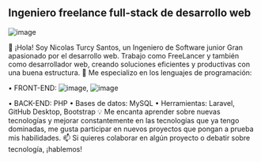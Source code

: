 ## Ingeniero freelance full-stack de desarrollo web
  ![image](https://github.com/user-attachments/assets/ad36f6c2-57f4-44bb-95cc-bdac989ccebd)

👋 ¡Hola! Soy Nicolas Turcy Santos, un Ingeniero de Software junior Gran apasionado por el desarrollo web. Trabajo como FreeLancer y también como desarrollador web, creando soluciones eficientes y productivas con una buena estructura.
🚀 Me especializo en los lenguajes de programación:

•	FRONT-END: ![image](https://github.com/user-attachments/assets/35b239e6-9224-4529-97c2-dcaadb4b3f1a), ![image](https://github.com/user-attachments/assets/8036adcd-279e-468c-9912-f42fbae5adf0)

•	BACK-END: PHP
•	Bases de datos: MySQL
•	Herramientas: Laravel, GitHub Desktop, Bootstrap 
💡 Me encanta aprender sobre nuevas tecnologías y mejorar constantemente en las tecnologías que ya tengo dominadas, me gusta participar en nuevos proyectos que pongan a prueba mis habilidades.
📫 Si quieres colaborar en algún proyecto o debatir sobre tecnología, ¡hablemos!

<!--
**Nicolas-tec/Nicolas-tec** is a ✨ _special_ ✨ repository because its `README.md` (this file) appears on your GitHub profile.

Here are some ideas to get you started:

- 🔭 I’m currently working on ...
- 🌱 I’m currently learning ...
- 👯 I’m looking to collaborate on ...
- 🤔 I’m looking for help with ...
- 💬 Ask me about ...
- 📫 How to reach me: ...
- 😄 Pronouns: ...
- ⚡ Fun fact: ...
-->
